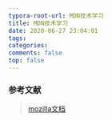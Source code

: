 ```yaml
---
typora-root-url: MDN技术学习
title: MDN技术学习
date: 2020-06-27 23:04:01
tags:
categories:
comments: false
top: false
---
```




### 参考文献

> [mozilla文档](https://developer.mozilla.org/zh-CN/)